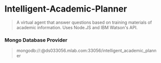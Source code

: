 # Intelligent-Academic-Planner

>A virtual agent that answer questions based on training materials of academic information. Uses Node.JS and IBM Watson's API.

### Mongo Database Provider
> mongodb://<dbuser>:<dbpassword>@ds033056.mlab.com:33056/intelligent_academic_planner
